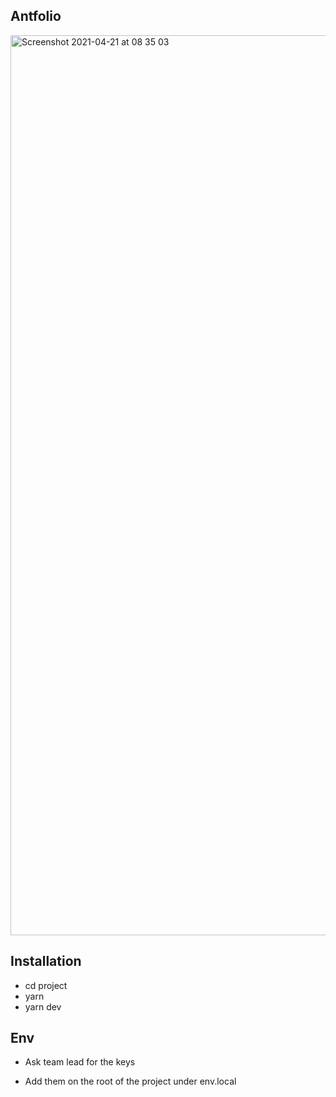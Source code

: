 ## Antfolio

<img width="1440" alt="Screenshot 2021-04-21 at 08 35 03" src="https://user-images.githubusercontent.com/44972334/115507501-853ddb00-a27c-11eb-8b40-9e5c43af5448.png">

Installation 
---------------
- cd project
- yarn 
- yarn dev

Env
--------------

- Ask team lead for the keys

- Add them on the root of the project under env.local
